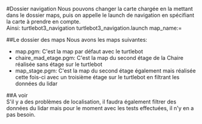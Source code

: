#Dossier navigation
Nous pouvons changer la carte chargée en la mettant dans le dossier maps, puis on appelle le launch de navigation en spécifiant la carte à prendre en compte.  
Ainsi: turtlebot3_navigation turtlebot3_navigation.launch map_name:=<Nom de la carte>  

##Le dossier des maps
Nous avons les maps suivantes:
- map.pgm: C'est la map par défaut avec le turtlebot
- chaire_mad_etage.pgm: C'est la map du second étage de la Chaire réalisée sans étage sur le turtlebot
- map_stage.pgm: C'est la map du second étage également mais réalisée cette fois-ci avec un troisième étage sur le turtlebot en filtrant les données du lidar

##A voir  
S'il y a des problèmes de localisation, il faudra également filtrer des données du lidar mais pour le moment avec les tests effectuées, il n'y en a pas besoin.
